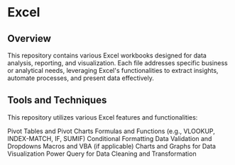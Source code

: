 # Excel
## Overview
This repository contains various Excel workbooks designed for data analysis, reporting, and visualization. Each file addresses specific business or analytical needs, leveraging Excel's functionalities to extract insights, automate processes, and present data effectively.

## Tools and Techniques
This repository utilizes various Excel features and functionalities:

Pivot Tables and Pivot Charts
Formulas and Functions (e.g., VLOOKUP, INDEX-MATCH, IF, SUMIF)
Conditional Formatting
Data Validation and Dropdowns
Macros and VBA (if applicable)
Charts and Graphs for Data Visualization
Power Query for Data Cleaning and Transformation
